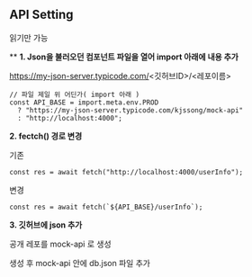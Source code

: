 ## API Setting
읽기만 가능

**
**1. Json을 불러오던 컴포넌트 파일을 열어 import 아래에 내용 추가**

https://my-json-server.typicode.com/<깃허브ID>/<레포이름>

    // 파일 제일 위 어딘가( import 아래 )
    const API_BASE = import.meta.env.PROD
      ? "https://my-json-server.typicode.com/kjssong/mock-api"
      : "http://localhost:4000";



**2. fectch() 경로 변경**

기존

    const res = await fetch("http://localhost:4000/userInfo");

변경

    const res = await fetch(`${API_BASE}/userInfo`);



**3. 깃허브에 json 추가**

공개 레포를 mock-api 로 생성

생성 후 mock-api 안에 db.json 파일 추가
